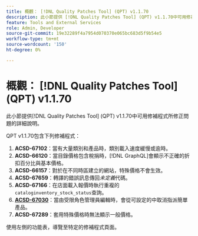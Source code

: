 ```yaml
---
title: 概觀： [!DNL Quality Patches Tool] (QPT) v1.1.70
description: 此小節提供 [!DNL Quality Patches Tool] (QPT) v1.1.70中可用修補程式所修正問題的詳細說明。
feature: Tools and External Services
role: Admin, Developer
source-git-commit: 19e32289f4a7954d070370e065bc683d5f9b54e5
workflow-type: tm+mt
source-wordcount: '150'
ht-degree: 0%

---
```


# 概觀： [!DNL Quality Patches Tool] (QPT) v1.1.70

此小節提供[!DNL Quality Patches Tool] (QPT) v1.1.70中可用修補程式所修正問題的詳細說明。

QPT v1.1.70包含下列修補程式：
1. **ACSD-67102**：當有大量類別和產品時，類別載入速度緩慢或逾時。
1. **ACSD-66120**：當目錄價格包含稅捐時，[!DNL GraphQL]會顯示不正確的折扣百分比與基本價格。
1. **ACSD-66157**：對於在不同時區建立的網站，特殊價格不會生效。
1. **ACSD-67659**：轉譯的錯誤訊息傳回&#x200B;*未定義*&#x200B;代碼。
1. **ACSD-67166**：在店面載入報價時執行重複的`cataloginventory_stock_status`查詢。
1. **[ACSD-67030](/help/tools/quality-patches-tool/patches-available-in-qpt/v1-1-70/acsd-67030.md)**：當由受限角色管理員編輯時，會從可設定的中取消指派簡單產品。
1. **ACSD-67289**：套用特殊價格時無法顯示一般價格。

使用左側的功能表，導覽至特定的修補程式頁面。
